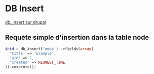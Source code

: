 # DB Insert

[db_insert sur drupal](https://www.drupal.org/node/310079)

## Requète simple d'insertion dans la table node
```php
$nid = db_insert('node') ->fields(array(
  'title' => 'Example',
  'uid' => 1,
  'created' => REQUEST_TIME,
))->execute();
```

